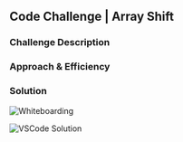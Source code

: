 ## Code Challenge | Array Shift

### Challenge Description

### Approach & Efficiency

### Solution
![Whiteboarding](../../assets/)

![VSCode Solution](../../assets/)